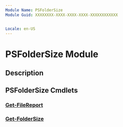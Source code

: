 ```yaml
---
Module Name: PSFolderSize
Module Guid: XXXXXXXX-XXXX-XXXX-XXXX-XXXXXXXXXXXX


Locale: en-US
---
```


# PSFolderSize Module
## Description


## PSFolderSize Cmdlets
### [Get-FileReport](Get-FileReport.md)


### [Get-FolderSize](Get-FolderSize.md)


